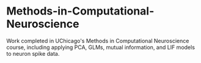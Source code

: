 # Methods-in-Computational-Neuroscience

Work completed in UChicago's Methods in Computational Neuroscience course, including applying PCA, GLMs, mutual information, and LIF models to neuron spike data.
